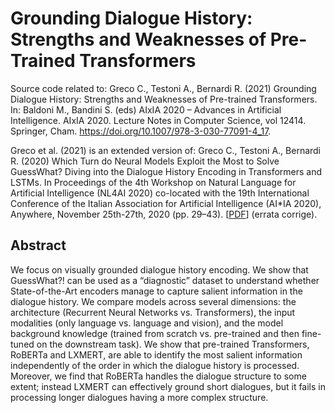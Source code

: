 # Grounding Dialogue History: Strengths and Weaknesses of Pre-Trained Transformers

Source code related to: Greco C., Testoni A., Bernardi R. (2021) Grounding Dialogue History: Strengths and Weaknesses of Pre-trained Transformers. In: Baldoni M., Bandini S. (eds) AIxIA 2020 – Advances in Artificial Intelligence. AIxIA 2020. Lecture Notes in Computer Science, vol 12414. Springer, Cham. https://doi.org/10.1007/978-3-030-77091-4_17.

Greco et al. (2021) is an extended version of: Greco C., Testoni A., Bernardi R. (2020) Which Turn do Neural Models Exploit the Most to Solve GuessWhat? Diving into the Dialogue History Encoding in Transformers and LSTMs. In Proceedings of the 4th Workshop on Natural Language for Artificial Intelligence (NL4AI 2020) co-located with the 19th International Conference of the Italian Association for Artificial Intelligence (AI*IA 2020), Anywhere, November 25th-27th, 2020 (pp. 29–43). [[PDF](https://raw.githubusercontent.com/claudiogreco/aixia2021/main/AIxIA_NL4AI_2020.pdf)] (errata corrige).

## Abstract
We focus on visually grounded dialogue history encoding. We show that GuessWhat?! can be used as a “diagnostic” dataset to understand whether State-of-the-Art encoders manage to capture salient information in the dialogue history. We compare models across several dimensions: the architecture (Recurrent Neural Networks vs. Transformers), the input modalities (only language vs. language and vision), and the model background knowledge (trained from scratch vs. pre-trained and then fine-tuned on the downstream task). We show that pre-trained Transformers, RoBERTa and LXMERT, are able to identify the most salient information independently of the order in which the dialogue history is processed. Moreover, we find that RoBERTa handles the dialogue structure to some extent; instead LXMERT can effectively ground short dialogues, but it fails in processing longer dialogues having a more complex structure.
